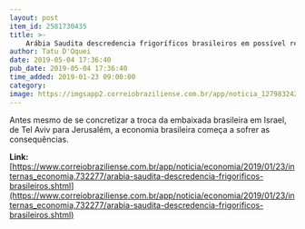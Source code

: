 ```yaml
---
layout: post
item_id: 2581730435
title: >-
    Arábia Saudita descredencia frigoríficos brasileiros em possível retaliação
author: Tatu D'Oquei
date: 2019-05-04 17:36:40
pub_date: 2019-05-04 17:36:40
time_added: 2019-01-23 09:00:00
category: 
image: https://imgsapp2.correiobraziliense.com.br/app/noticia_127983242361/2019/01/23/732277/20190122231236132820i.jpg
---
```


Antes mesmo de se concretizar a troca da embaixada brasileira em Israel, de Tel Aviv para Jerusalém, a economia brasileira começa a sofrer as consequências.

**Link:** [https://www.correiobraziliense.com.br/app/noticia/economia/2019/01/23/internas_economia,732277/arabia-saudita-descredencia-frigorificos-brasileiros.shtml](https://www.correiobraziliense.com.br/app/noticia/economia/2019/01/23/internas_economia,732277/arabia-saudita-descredencia-frigorificos-brasileiros.shtml)

